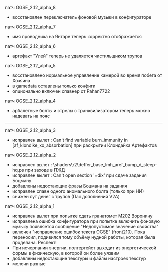 ﻿патч OGSE_2.12_alpha_8

* восстановлен переключатель фоновой музыки в конфигураторе

патч OGSE_2.12_alpha_7

* имя проводника на Янтаре теперь корректно отображается

патч OGSE_2.12_alpha_6

* артефакт "Улей" теперь не удаляется чистильщиком трупов

патч OGSE_2.12_alpha_5

* восстановлено нормальное управление камерой во время побега от Хозяина
* в gamedata оставлены только конфиги
* опционально включен спавнер от Pahan7722

патч OGSE_2.12_alpha_4

* арбалетные болты и стрелы с транквилизатором теперь можно надевать на пояс

------------------------------

патч OGSE_2.12_alpha_3

* исправлен вылет : Can't find variable burn_immunity in [af_klondike_хх_absorbation] при раскрытии Клондайка Артефактов

патч OGSE_2.12_alpha_2

* исправлен вылет : \shaders\r2\deffer_base_lmh_aref_bump_d_steep-hq.ps при заходе в ПЖД
* исправлен вылет : Can't open section '=dix' при сдаче задания Боцману
* добавлены недостающие фразы Боцмана на задания
* исправлен спавн одного аномального болта (только при НИ)
* снижен лут денег с трупов (Пак дополнений V2A)

патч OGSE_2.12_alpha_1

* исправлен вылет при попытке сдать гранатомет М202 Воронину
* исправлена ошибка конфигуратора при попытке включить фоновую музыку появляется сообщение "Недопустимое значение свойства"
* включен "исправление ошибок текста OGSE" (front210). Пока переносил, подивился тому объёму нудной работы, которая была проделана. Респект!
* При исчерпании энергии, полтергейст выходит из энергетической формы в физическую, в которой он более уязвим
* добавлены недостающие текстуры и файлы настроек текстур
* мелочи разные